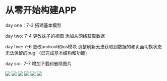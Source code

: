 # 从零开始构建APP

day one：7-3 搭建基本模型

day two: 7-4 更改妹子的视图 添加从网络获取数据

day five: 7-6 更改android和ios模块 调整刷新无法获取到数据的和页面切换状态无法保留的bug （已完成基本结构和功能）

day six : 7-7 增加下载和删除图片

![](https://github.com/zzzzzzzz3/MyApp/blob/master/picture/device-2016-07-07-160739.png)
![](https://github.com/zzzzzzzz3/MyApp/blob/master/picture/device-2016-07-07-160251.png)
![](https://github.com/zzzzzzzz3/MyApp/blob/master/picture/device-2016-07-07-160516.png)
![](https://github.com/zzzzzzzz3/MyApp/blob/master/picture/device-2016-07-07-160611.png)
![](https://github.com/zzzzzzzz3/MyApp/blob/master/picture/device-2016-07-07-160643.png)
![](https://github.com/zzzzzzzz3/MyApp/blob/master/picture/device-2016-07-07-161018.png)

